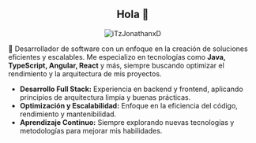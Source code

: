 <div align="center">
    <h2>Hola 👋</h2>
    <img align="center" src="https://imgur.com/jiu4UHg.png" alt="iTzJonathanxD"/>
</div>

<p align="left">
    🚀 Desarrollador de software con un enfoque en la creación de soluciones eficientes y escalables.  
    Me especializo en tecnologías como <b>Java, TypeScript, Angular, React</b> y más, siempre buscando optimizar el rendimiento y la arquitectura de mis proyectos.  
</p>

<ul align="left">
    <li><b>Desarrollo Full Stack:</b> Experiencia en backend y frontend, aplicando principios de arquitectura limpia y buenas prácticas.</li>
    <li><b>Optimización y Escalabilidad:</b> Enfoque en la eficiencia del código, rendimiento y mantenibilidad.</li>
    <li><b>Aprendizaje Continuo:</b> Siempre explorando nuevas tecnologías y metodologías para mejorar mis habilidades.</li>
</ul>


<!--
**iTzJonathanxD/iTzJonathanxD** is a ✨ _special_ ✨ repository because its `README.md` (this file) appears on your GitHub profile.

Here are some ideas to get you started:

- 🔭 I’m currently working on ...
- 🌱 I’m currently learning ...
- 👯 I’m looking to collaborate on ...
- 🤔 I’m looking for help with ...
- 💬 Ask me about ...
- 📫 How to reach me: ...
- 😄 Pronouns: ...
- ⚡ Fun fact: ...
-->



<!--
**iTzJonathanxD/iTzJonathanxD** is a ✨ _special_ ✨ repository because its `README.md` (this file) appears on your GitHub profile.

Here are some ideas to get you started:

- 🔭 I’m currently working on ...
- 🌱 I’m currently learning ...
- 👯 I’m looking to collaborate on ...
- 🤔 I’m looking for help with ...
- 💬 Ask me about ...
- 📫 How to reach me: ...
- 😄 Pronouns: ...
- ⚡ Fun fact: ...
-->
